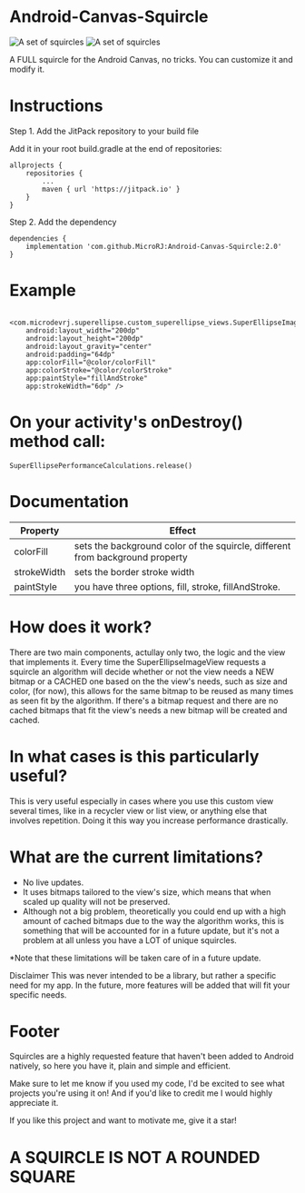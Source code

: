 # Android-Canvas-Squircle


![A set of squircles](https://github.com/MicroRJ/Android-Canvas-Squircle/blob/master/s_sample1.png)
![A set of squircles](https://github.com/MicroRJ/Android-Canvas-Squircle/blob/master/s_sample2.png)

A FULL squircle for the Android Canvas, no tricks. You can customize it and modify it. 

# Instructions

Step 1. Add the JitPack repository to your build file

Add it in your root build.gradle at the end of repositories:


	allprojects {
		repositories {			
			...
			maven { url 'https://jitpack.io' }
		}
	}

  
Step 2. Add the dependency


	dependencies {
		implementation 'com.github.MicroRJ:Android-Canvas-Squircle:2.0'
	}



# Example

	 <com.microdevrj.superellipse.custom_superellipse_views.SuperEllipseImageView
		android:layout_width="200dp"
		android:layout_height="200dp"
		android:layout_gravity="center"
		android:padding="64dp"
		app:colorFill="@color/colorFill"
		app:colorStroke="@color/colorStroke"
		app:paintStyle="fillAndStroke"
		app:strokeWidth="6dp" />


# On your activity's onDestroy() method call: 

	SuperEllipsePerformanceCalculations.release()
	
	
# Documentation


Property    | Effect
------------| -------------
colorFill   | sets the background color of the squircle, different from background property
strokeWidth | sets the border stroke width 
paintStyle  | you have three options, fill, stroke, fillAndStroke. 



# How does it work? 
There are two main components, actullay only two, the logic and the view that implements it. 
Every time the SuperEllipseImageView requests a squircle an algorithm will decide whether or not the view needs a NEW bitmap or a CACHED one based on the the view's needs, such as size and color, (for now), this allows for the same bitmap to be reused as many times as seen fit by the algorithm.
If there's a bitmap request and there are no cached bitmaps that fit the view's needs a new bitmap will be created and cached. 

# In what cases is this particularly useful? 
This is very useful especially in cases where you use this custom view several times, like in a recycler view or list view, or anything else that involves repetition. Doing it this way you increase performance drastically. 

# What are the current limitations? 
* No live updates. 
* It uses bitmaps tailored to the view's size, which means that when scaled up quality will not be preserved. 
* Although not a big problem, theoretically you could end up with a high amount of cached bitmaps due to the way the algorithm works, this is something that will be accounted for in a future update, but it's not a problem at all unless you have a LOT of unique squircles.
 
*Note that these limitations will be taken care of in a future update. 

Disclaimer
This was never intended to be a library, but rather a specific need for my app. In the future, more features will be added that will fit your specific needs. 





# Footer 
Squircles are a highly requested feature that haven't been added to Android natively, so here you have it, plain and simple and efficient. 

Make sure to let me know if you used my code, I'd be excited to see what projects you're using it on!
And if you'd like to credit me I would highly appreciate it. 

If you like this project and want to motivate me, give it a star!

# A SQUIRCLE IS NOT A ROUNDED SQUARE
